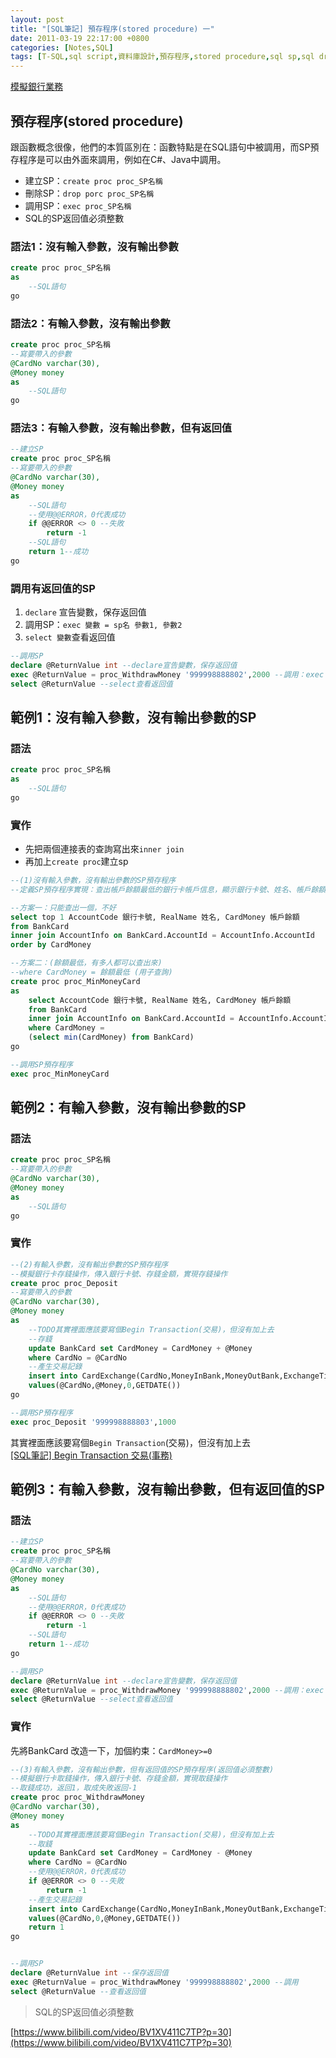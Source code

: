 ```yaml
---
layout: post
title: "[SQL筆記] 預存程序(stored procedure) 一"
date: 2011-03-19 22:17:00 +0800
categories: [Notes,SQL]
tags: [T-SQL,sql script,資料庫設計,預存程序,stored procedure,sql sp,sql drop proc,sql sp exec]
---
```


[模擬銀行業務](https://riivalin.github.io/posts/2011/03/sql-17/)

## 預存程序(stored procedure)

跟函數概念很像，他們的本質區別在：函數特點是在SQL語句中被調用，而SP預存程序是可以由外面來調用，例如在C#、Java中調用。

- 建立SP：`create proc proc_SP名稱`
- 刪除SP：`drop porc proc_SP名稱`
- 調用SP：`exec proc_SP名稱`
- SQL的SP返回值必須整數

### 語法1：沒有輸入參數，沒有輸出參數

```sql
create proc proc_SP名稱
as
    --SQL語句
go
```
### 語法2：有輸入參數，沒有輸出參數

```sql
create proc proc_SP名稱
--寫要帶入的參數
@CardNo varchar(30),
@Money money
as
    --SQL語句
go
```

### 語法3：有輸入參數，沒有輸出參數，但有返回值
```sql
--建立SP
create proc proc_SP名稱
--寫要帶入的參數
@CardNo varchar(30),
@Money money
as
    --SQL語句
    --使用@@ERROR，0代表成功
    if @@ERROR <> 0 --失敗
        return -1
    --SQL語句
    return 1--成功
go
```

### 調用有返回值的SP
1. `declare` 宣告變數，保存返回值
2. 調用SP：`exec 變數 = sp名 參數1, 參數2`
3. `select 變數`查看返回值

```sql
--調用SP
declare @ReturnValue int --declare宣告變數，保存返回值
exec @ReturnValue = proc_WithdrawMoney '999998888802',2000 --調用：exec 變數 = sp名 參數1, 參數2
select @ReturnValue --select查看返回值
```
 
## 範例1：沒有輸入參數，沒有輸出參數的SP
### 語法
```sql
create proc proc_SP名稱
as
    --SQL語句
go
```

### 實作
- 先把兩個連接表的查詢寫出來`inner join`
- 再加上`create proc`建立sp


```sql
--(1)沒有輸入參數，沒有輸出參數的SP預存程序
--定義SP預存程序實現：查出帳戶餘額最低的銀行卡帳戶信息，顯示銀行卡號、姓名、帳戶餘額

--方案一：只能查出一個，不好
select top 1 AccountCode 銀行卡號, RealName 姓名, CardMoney 帳戶餘額
from BankCard
inner join AccountInfo on BankCard.AccountId = AccountInfo.AccountId
order by CardMoney

--方案二：(餘額最低，有多人都可以查出來)
--where CardMoney = 餘額最低 (用子查詢)
create proc proc_MinMoneyCard
as
    select AccountCode 銀行卡號, RealName 姓名, CardMoney 帳戶餘額
    from BankCard
    inner join AccountInfo on BankCard.AccountId = AccountInfo.AccountId
    where CardMoney =
    (select min(CardMoney) from BankCard)
go

--調用SP預存程序
exec proc_MinMoneyCard
```

## 範例2：有輸入參數，沒有輸出參數的SP

### 語法
```sql
create proc proc_SP名稱
--寫要帶入的參數
@CardNo varchar(30),
@Money money
as
    --SQL語句
go
```

### 實作

```sql
--(2)有輸入參數，沒有輸出參數的SP預存程序
--模擬銀行卡存錢操作，傳入銀行卡號、存錢金額，實現存錢操作
create proc proc_Deposit
--寫要帶入的參數
@CardNo varchar(30),
@Money money
as
    --TODO其實裡面應該要寫個Begin Transaction(交易)，但沒有加上去
    --存錢
    update BankCard set CardMoney = CardMoney + @Money 
    where CardNo = @CardNo
    --產生交易記錄
    insert into CardExchange(CardNo,MoneyInBank,MoneyOutBank,ExchangeTime)
    values(@CardNo,@Money,0,GETDATE())
go

--調用SP預存程序
exec proc_Deposit '999998888803',1000
```
其實裡面應該要寫個`Begin Transaction`(交易)，但沒有加上去   
[[SQL筆記] Begin Transaction 交易(事務)](https://riivalin.github.io/posts/2011/03/sql-23/)


## 範例3：有輸入參數，沒有輸出參數，但有返回值的SP

### 語法
```sql
--建立SP
create proc proc_SP名稱
--寫要帶入的參數
@CardNo varchar(30),
@Money money
as
    --SQL語句
    --使用@@ERROR，0代表成功
    if @@ERROR <> 0 --失敗
        return -1
    --SQL語句
    return 1--成功
go

--調用SP
declare @ReturnValue int --declare宣告變數，保存返回值
exec @ReturnValue = proc_WithdrawMoney '999998888802',2000 --調用：exec 變數 = sp名 參數1, 參數2
select @ReturnValue --select查看返回值
```

### 實作
先將BankCard 改造一下，加個約束：`CardMoney>=0`


```sql
--(3)有輸入參數，沒有輸出參數，但有返回值的SP預存程序(返回值必須整數)
--模擬銀行卡取錢操作，傳入銀行卡號、存錢金額，實現取錢操作
--取錢成功，返回1，取成失敗返回-1
create proc proc_WithdrawMoney
@CardNo varchar(30),
@Money money
as
    --TODO其實裡面應該要寫個Begin Transaction(交易)，但沒有加上去
    --取錢
    update BankCard set CardMoney = CardMoney - @Money 
    where CardNo = @CardNo
    --使用@@ERROR，0代表成功
    if @@ERROR <> 0 --失敗
        return -1
    --產生交易記錄
    insert into CardExchange(CardNo,MoneyInBank,MoneyOutBank,ExchangeTime)
    values(@CardNo,0,@Money,GETDATE())
	return 1
go


--調用SP
declare @ReturnValue int --保存返回值
exec @ReturnValue = proc_WithdrawMoney '999998888802',2000 --調用
select @ReturnValue --查看返回值
```
> SQL的SP返回值必須整數


[https://www.bilibili.com/video/BV1XV411C7TP?p=30](https://www.bilibili.com/video/BV1XV411C7TP?p=30)